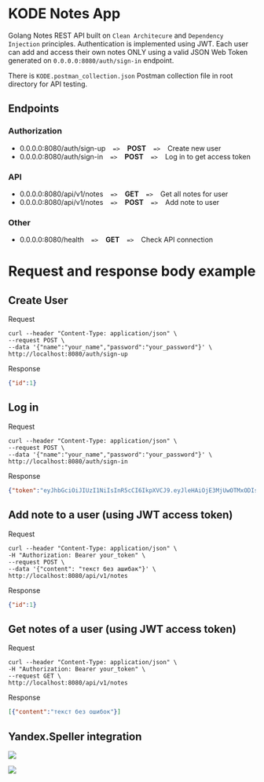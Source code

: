 # KODE Notes App
Golang Notes REST API built on `Clean Architecure` and `Dependency Injection` principles. Authentication is implemented using JWT. Each user can add and access their own notes ONLY using a valid JSON Web Token generated on `0.0.0.0:8080/auth/sign-in` endpoint.

There is `KODE.postman_collection.json` Postman collection file in root directory for API testing.


## Endpoints

### Authorization

- 0.0.0.0:8080/auth/sign-up &ensp; `=>`  &ensp; **POST** &ensp;  `=>` &ensp; Create new user
- 0.0.0.0:8080/auth/sign-in &ensp; `=>`  &ensp; **POST** &ensp;  `=>` &ensp; Log in to get access token

### API

- 0.0.0.0:8080/api/v1/notes &ensp; `=>`  &ensp; **GET** &ensp;  `=>` &ensp; Get all notes for user
- 0.0.0.0:8080/api/v1/notes &ensp; `=>`  &ensp; **POST** &ensp;  `=>` &ensp; Add note to user


### Other

- 0.0.0.0:8080/health &ensp; `=>`  &ensp; **GET** &ensp;  `=>` &ensp; Check API connection

# Request and response body example

## Create User

Request
  ```
  curl --header "Content-Type: application/json" \
  --request POST \
  --data '{"name":"your_name","password":"your_password"}' \
  http://localhost:8080/auth/sign-up
  ```
Response

```json
{"id":1}
```

## Log in

Request
  ```
  curl --header "Content-Type: application/json" \
  --request POST \
  --data '{"name":"your_name","password":"your_password"}' \
  http://localhost:8080/auth/sign-in
  ```
Response 

```json
{"token":"eyJhbGciOiJIUzI1NiIsInR5cCI6IkpXVCJ9.eyJleHAiOjE3MjUwOTMxODIsImlhdCI6MTcyNTA4OTU4MiwiaWQiOjN9.T_PykTNRzx9ie2RjudyqrPYPuruAx3mo5ti2s5TZq0I"}
```
## Add note to a user (using JWT access token)
Request
  ```
curl --header "Content-Type: application/json" \
-H "Authorization: Bearer your_token" \
--request POST \
--data '{"content": "текст без ашибак"}' \
http://localhost:8080/api/v1/notes
  ```
Response

```json
{"id":1}
```

## Get notes of a user (using JWT access token)
Request
  ```
curl --header "Content-Type: application/json" \
-H "Authorization: Bearer your_token" \
--request GET \
http://localhost:8080/api/v1/notes
  ```
Response
```json
[{"content":"текст без ошибок"}]
```

## Yandex.Speller integration

<p>
<img src="https://github.com/gitkoDev/KODE-test-task/blob/main/speller.png">
</p>

<p>
<img src="https://github.com/gitkoDev/KODE-test-task/blob/main/note.png">
</p>

